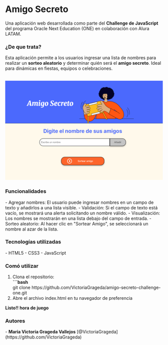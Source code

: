 <h1> Amigo Secreto </h1>

Una aplicación web desarrollada como parte del **Challenge de JavaScript** del programa Oracle Next Education (ONE) en colaboración con Alura LATAM.

<h3>¿De que trata?</h3>
Esta aplicación permite a los usuarios ingresar una lista de nombres para realizar un <b>sorteo aleatorio</b> y determinar quién será el <b>amigo secreto</b>. Ideal para dinámicas en fiestas, equipos o celebraciones.

<br>![sorteo de amigo secreto](assets/captura1.png)

<h3>Funcionalidades</h3>
-  Agregar nombres: El usuario puede ingresar nombres en un campo de texto y añadirlos a una lista visible.
-  Validación: Si el campo de texto está vacío, se mostrará una alerta solicitando un nombre válido.
-  Visualización: Los nombres se mostrarán en una lista debajo del campo de entrada.
-  Sorteo aleatorio: Al hacer clic en "Sortear Amigo", se seleccionará un nombre al azar de la lista.

<h3>Tecnologías utilizadas</h3>
- HTML5
- CSS3
- JavaScript

<h3>Comó utilizar</h3>
<ol>
  <li>Clona el repositorio:</li>
  <b>```bash</b>
   <br>git clone https://github.com/VictoriaGrageda/amigo-secreto-challenge-one.git
  <li>Abre el archivo index.html en tu navegador de preferencia</li>
 
</ol>
 <p><b>Listo!! hora de juego</b></p>
<h3>Autores</h3>
- <b>Maria Victoria Grageda Vallejos</b> [@VictoriaGrageda](https://github.com/VictoriaGrageda)

